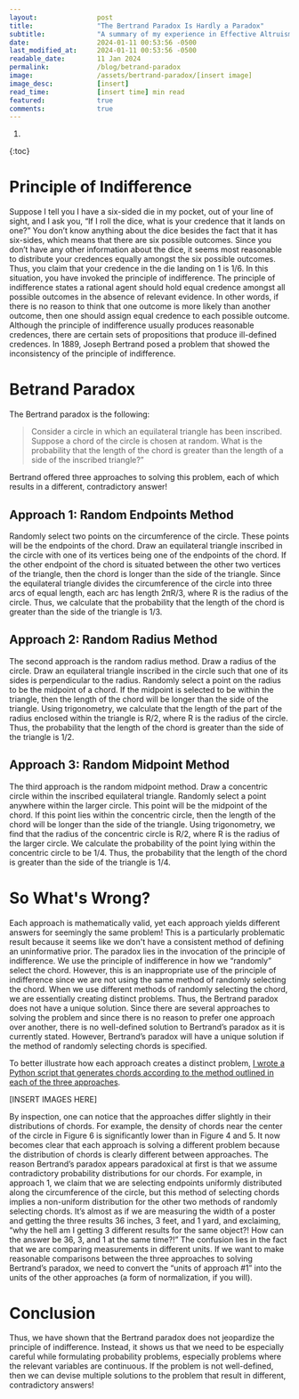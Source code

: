 ```yaml
---
layout:               post
title:                "The Bertrand Paradox Is Hardly a Paradox"
subtitle:             "A summary of my experience in Effective Altruism and why I resigned as President of Columbia EA..."
date:                 2024-01-11 00:53:56 -0500
last_modified_at:     2024-01-11 00:53:56 -0500
readable_date:        11 Jan 2024
permalink:            /blog/betrand-paradox
image:                /assets/bertrand-paradox/[insert image]
image_desc:           [insert]
read_time:            [insert time] min read
featured:             true
comments:             true
---
```




1. 
{:toc}

# Principle of Indifference

Suppose I tell you I have a six-sided die in my pocket, out of your line of sight, and I ask you, “If I roll the dice, what is your credence that it lands on one?” You don’t know anything about the dice besides the fact that it has six-sides, which means that there are six possible outcomes. Since you don’t have any other information about the dice, it seems most reasonable to distribute your credences equally amongst the six possible outcomes. Thus, you claim that your credence in the die landing on 1 is 1/6. In this situation, you have invoked the principle of indifference. The principle of indifference states a rational agent should hold equal credence amongst all possible outcomes in the absence of relevant evidence. In other words, if there is no reason to think that one outcome is more likely than another outcome, then one should assign equal credence to each possible outcome. Although the principle of indifference usually produces reasonable credences, there are certain sets of propositions that produce ill-defined credences. In 1889, Joseph Bertrand posed a problem that showed the inconsistency of the principle of indifference.

# Betrand Paradox

The Bertrand paradox is the following: 
> Consider a circle in which an equilateral triangle has been inscribed. Suppose a chord of the circle is chosen at random. What is the probability that the length of the chord is greater than the length of a side of the inscribed triangle?”

Bertrand offered three approaches to solving this problem, each of which results in a different, contradictory answer!

## Approach 1: Random Endpoints Method

Randomly select two points on the circumference of the circle. These points will be the endpoints of the chord. Draw an equilateral triangle inscribed in the circle with one of its vertices being one of the endpoints of the chord. If the other endpoint of the chord is situated between the other two vertices of the triangle, then the chord is longer than the side of the triangle. Since the equilateral triangle divides the circumference of the circle into three arcs of equal length, each arc has length 2πR/3, where R is the radius of the circle. Thus, we calculate that the probability that the length of the chord is greater than the side of the triangle is 1/3.

## Approach 2: Random Radius Method

The second approach is the random radius method. Draw a radius of the circle. Draw an equilateral triangle inscribed in the circle such that one of its sides is perpendicular to the radius. Randomly select a point on the radius to be the midpoint of a chord. If the midpoint is selected to be within the triangle, then the length of the chord will be longer than the side of the triangle. Using trigonometry, we calculate that the length of the part of the radius enclosed within the triangle is R/2, where R is the radius of the circle. Thus, the probability that the length of the chord is greater than the side of the triangle is 1/2.

## Approach 3: Random Midpoint Method

The third approach is the random midpoint method. Draw a concentric circle within the inscribed equilateral triangle. Randomly select a point anywhere within the larger circle. This point will be the midpoint of the chord. If this point lies within the concentric circle, then the length of the chord will be longer than the side of the triangle. Using trigonometry, we find that the radius of the concentric circle is R/2, where R is the radius of the larger circle. We calculate the probability of the point lying within the concentric circle to be 1/4. Thus, the probability that the length of the chord is greater than the side of the triangle is 1/4.

# So What's Wrong?

Each approach is mathematically valid, yet each approach yields different answers for seemingly the same problem! This is a particularly problematic result because it seems like we don't have a consistent method of defining an uninformative prior. The paradox lies in the invocation of the principle of indifference. We use the principle of indifference in how we “randomly” select the chord. However, this is an inappropriate use of the principle of indifference since we are not using the same method of randomly selecting the chord. When we use different methods of randomly selecting the chord, we are essentially creating distinct problems. Thus, the Bertrand paradox does not have a unique solution. Since there are several approaches to solving the problem and since there is no reason to prefer one approach over another, there is no well-defined solution to Bertrand’s paradox as it is currently stated. However, Bertrand’s paradox will have a unique solution if the method of randomly selecting chords is specified.

To better illustrate how each approach creates a distinct problem, [I wrote a Python script that generates chords according to the method outlined in each of the three approaches](https://github.com/davebanerjee/bertrands-paradox). 

[INSERT IMAGES HERE]

By inspection, one can notice that the approaches differ slightly in their distributions of chords. For example, the density of chords near the center of the circle in Figure 6 is significantly lower than in Figure 4 and 5. It now becomes clear that each approach is solving a different problem because the distribution of chords is clearly different between approaches. The reason Bertrand’s paradox appears paradoxical at first is that we assume contradictory probability distributions for our chords. For example, in approach 1, we claim that we are selecting endpoints uniformly distributed along the circumference of the circle, but this method of selecting chords implies a non-uniform distribution for the other two methods of randomly selecting chords. It’s almost as if we are measuring the width of a poster and getting the three results 36 inches, 3 feet, and 1 yard, and exclaiming, “why the hell am I getting 3 different results for the same object?! How can the answer be 36, 3, and 1 at the same time?!”  The confusion lies in the fact that we are comparing measurements in different units. If we want to make reasonable comparisons between the three approaches to solving Bertrand’s paradox, we need to convert the “units of approach #1” into the units of the other approaches (a form of normalization, if you will).

# Conclusion

Thus, we have shown that the Bertrand paradox does not jeopardize the principle of indifference. Instead, it shows us that we need to be especially careful while formulating probability problems, especially problems where the relevant variables are continuous. If the problem is not well-defined, then we can devise multiple solutions to the problem that result in different, contradictory answers!